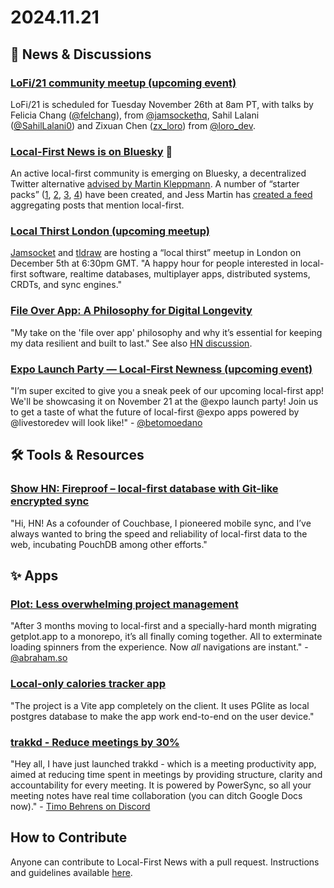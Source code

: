 # 2024.11.21


## 📰 News & Discussions

### [LoFi/21 community meetup (upcoming event)](https://localfirstweb.dev/)
LoFi/21 is scheduled for Tuesday November 26th at 8am PT, with talks by Felicia Chang ([@felchang](https://x.com/felchang)), from [@jamsockethq](https://x.com/jamsockethq), Sahil Lalani ([@SahilLalani0](https://x.com/SahilLalani0)) and Zixuan Chen ([zx_loro](https://x.com/zx_loro)) from [@loro_dev](https://x.com/loro_dev).

### [Local-First News is on Bluesky](https://bsky.app/profile/localfirstnews.bsky.social) 🦋
An active local-first community is emerging on Bluesky, a decentralized Twitter alternative [advised by Martin Kleppmann](https://martin.kleppmann.com/2024/02/06/bluesky-at-protocol.html). A number of “starter packs” ([1](https://bsky.app/starter-pack/ballingt.com/3laciq6amk72c), [2](https://bsky.app/starter-pack/schickling.dev/3l7zwgj5tl22f), [3](https://bsky.app/starter-pack/josiahwitt.com/3l7nyb3umi627), [4](https://bsky.app/starter-pack/paulbutler.org/3layneez4s52x)) have been created, and Jess Martin has [created a feed](https://bsky.app/profile/did:plc:ydmqzovfn7leytozprtjyoox/feed/aaacw4673rzjw) aggregating posts that mention local-first.

### [Local Thirst London (upcoming meetup)](https://lu.ma/localthirst-lon)
[Jamsocket](https://jamsocket.com/) and [tldraw](https://tldraw.com/) are hosting a “local thirst” meetup in London on December 5th at 6:30pm GMT. "A happy hour for people interested in local-first software, realtime databases, multiplayer apps, distributed systems, CRDTs, and sync engines."

### [File Over App: A Philosophy for Digital Longevity](https://rishikeshs.com/file-over-app/)
"My take on the 'file over app' philosophy and why it’s essential for keeping my data resilient and built to last." See also [HN discussion](https://news.ycombinator.com/item?id=42136054).

### [Expo Launch Party — Local-First Newness (upcoming event)](https://expo.dev/launch-party)
"I’m super excited to give you a sneak peek of our upcoming local-first app! We'll be showcasing it on November 21 at the @expo launch party! Join us to get a taste of what the future of local-first @expo apps powered by @livestoredev will look like!" - [@betomoedano](https://x.com/betomoedano/status/1856717650824462574)


## 🛠️ Tools & Resources

### [Show HN: Fireproof – local-first database with Git-like encrypted sync](https://news.ycombinator.com/item?id=42184362)
"Hi, HN! As a cofounder of Couchbase, I pioneered mobile sync, and I’ve always wanted to bring the speed and reliability of local-first data to the web, incubating PouchDB among other efforts."


## ✨ Apps

### [Plot: Less overwhelming project management](https://getplot.app/)
"After 3 months moving to local-first and a specially-hard month migrating getplot.app to a monorepo, it’s all finally coming together. All to exterminate loading spinners from the experience. Now *all* navigations are instant." - [@abraham.so](https://bsky.app/profile/abraham.so/post/3lbgwzq4bl224)

### [Local-only calories tracker app](https://www.typeonce.dev/course/calories-tracker-local-only-app)
"The project is a Vite app completely on the client. It uses PGlite as local postgres database to make the app work end-to-end on the user device."

### [trakkd - Reduce meetings by 30%](https://www.trakkd.com/)
"Hey all, I have just launched trakkd - which is a meeting productivity app, aimed at reducing time spent in meetings by providing structure, clarity and accountability for every meeting. It is powered by PowerSync, so all your meeting notes have real time collaboration (you can ditch Google Docs now)." - [Timo Behrens on Discord](https://discord.com/channels/1138230179878154300/1176567090124165191/1308739513526255676)


## How to Contribute
Anyone can contribute to Local-First News with a pull request. Instructions and guidelines available [here](https://github.com/localfirstnews/localfirstnews).

